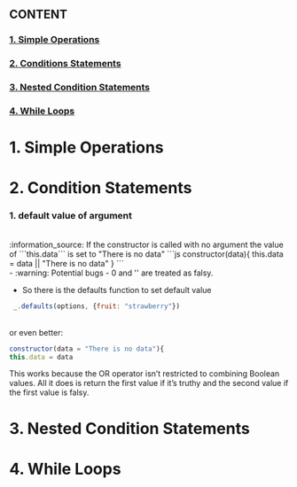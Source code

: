 ## CONTENT
### [1. Simple Operations](#1-simple-operations-1)
### [2. Conditions Statements](#2-condition-statements-1)
### [3. Nested Condition Statements](#3-nested-condition-statements-1)
### [4. While Loops](#4-while-loops-1)

# 1. Simple Operations
# 2. Condition Statements

### 1. default value of argument
</br>
:information_source:  If the constructor is called with no argument the value of ```this.data``` is set to "There is no data"
```js
constructor(data){
this.data = data || "There is no data"
}
```
</br>
- :warning: Potential bugs
  - 0 and '' are treated as falsy.

- So there is the defaults function to set default value
```js
 _.defaults(options, {fruit: "strawberry"})
 ```
 </br> or even better:
 ```js
 constructor(data = "There is no data"){
this.data = data
 ```
 

This works because the OR operator isn’t restricted to combining Boolean values. All it does is return the first value if it’s truthy and the second value if the first value is falsy.
# 3. Nested Condition Statements
# 4. While Loops
